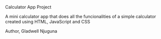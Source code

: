 Calculator App Project

A mini calculator app that does all the funcionalities of a simple calculator created using HTML, JavaScript and CSS


Author, Gladwell Njuguna